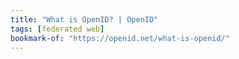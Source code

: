 ```yaml
---
title: "What is OpenID? | OpenID"
tags: [federated web]
bookmark-of: "https://openid.net/what-is-openid/"
---
```

